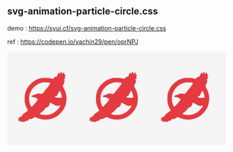## svg-animation-particle-circle.css

demo : https://syui.cf/svg-animation-particle-circle.css

ref : https://codepen.io/yachin29/pen/oprNPJ

![](./img/demo.gif)
